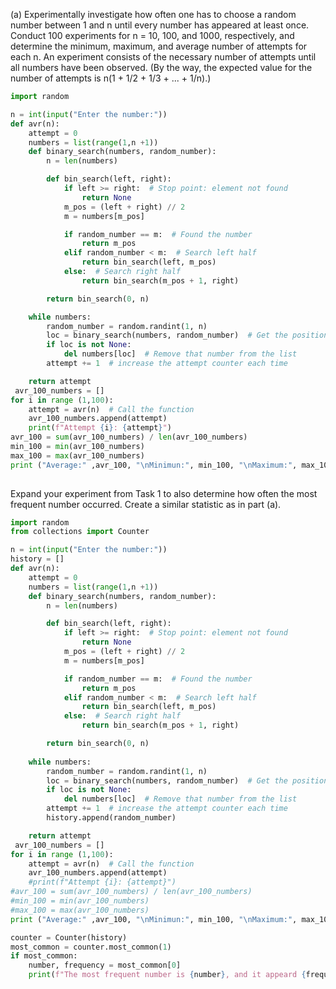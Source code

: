 (a) Experimentally investigate how often one has to choose a random number between 1 and n until every number has appeared at least once. Conduct 100 experiments for n = 10, 100, and 1000, respectively, and determine the minimum, maximum, and average number of attempts for each n. An experiment consists of the necessary number of attempts until all numbers have been observed. (By the way, the expected value for the number of attempts is n(1 + 1/2 + 1/3 + ... + 1/n).)
```python 
import random

n = int(input("Enter the number:"))
def avr(n):
    attempt = 0
    numbers = list(range(1,n +1))
    def binary_search(numbers, random_number):
        n = len(numbers)

        def bin_search(left, right):
            if left >= right:  # Stop point: element not found
                return None
            m_pos = (left + right) // 2
            m = numbers[m_pos]

            if random_number == m:  # Found the number
                return m_pos
            elif random_number < m:  # Search left half
                return bin_search(left, m_pos)
            else:  # Search right half
                return bin_search(m_pos + 1, right)

        return bin_search(0, n)

    while numbers:
        random_number = random.randint(1, n)
        loc = binary_search(numbers, random_number)  # Get the position of the random number
        if loc is not None:
            del numbers[loc]  # Remove that number from the list
        attempt += 1  # increase the attempt counter each time

    return attempt
 avr_100_numbers = []
for i in range (1,100):
    attempt = avr(n)  # Call the function
    avr_100_numbers.append(attempt)
    print(f"Attempt {i}: {attempt}")
avr_100 = sum(avr_100_numbers) / len(avr_100_numbers)
min_100 = min(avr_100_numbers)
max_100 = max(avr_100_numbers)
print ("Average:" ,avr_100, "\nMinimun:", min_100, "\nMaximum:", max_100) # Output the average of attempts
 
 ```

Expand your experiment from Task 1 to also determine how often the most frequent number occurred. Create a similar statistic as in part (a).

```python 
import random
from collections import Counter

n = int(input("Enter the number:"))
history = []
def avr(n):
    attempt = 0
    numbers = list(range(1,n +1))
    def binary_search(numbers, random_number):
        n = len(numbers)

        def bin_search(left, right):
            if left >= right:  # Stop point: element not found
                return None
            m_pos = (left + right) // 2
            m = numbers[m_pos]

            if random_number == m:  # Found the number
                return m_pos
            elif random_number < m:  # Search left half
                return bin_search(left, m_pos)
            else:  # Search right half
                return bin_search(m_pos + 1, right)

        return bin_search(0, n)
 
    while numbers:
        random_number = random.randint(1, n)
        loc = binary_search(numbers, random_number)  # Get the position of the random number
        if loc is not None:
            del numbers[loc]  # Remove that number from the list
        attempt += 1  # increase the attempt counter each time
        history.append(random_number)

    return attempt
 avr_100_numbers = []
for i in range (1,100):
    attempt = avr(n)  # Call the function
    avr_100_numbers.append(attempt)
    #print(f"Attempt {i}: {attempt}")
#avr_100 = sum(avr_100_numbers) / len(avr_100_numbers)
#min_100 = min(avr_100_numbers)
#max_100 = max(avr_100_numbers)
print ("Average:" ,avr_100, "\nMinimun:", min_100, "\nMaximum:", max_100) # Output the average of attempts

counter = Counter(history)
most_common = counter.most_common(1)  
if most_common:
    number, frequency = most_common[0]
    print(f"The most frequent number is {number}, and it appeard {frequency} times.")











